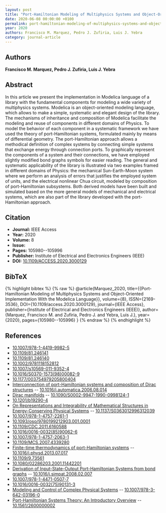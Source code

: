 ```yaml
---
layout: post
title: "Port-Hamiltonian Modeling of Multiphysics Systems and Object-Oriented Implementation With the Modelica Language"
date: 2020-06-08 00:00:00 +0100
permalink: port-hamiltonian-modeling-of-multiphysics-systems-and-object-oriented-implementation-with-the-modelica-language
year: 2020
authors: Francisco M. Marquez, Pedro J. Zufiria, Luis J. Yebra
category: journal-article
---
```

 
## Authors
**Francisco M. Marquez, Pedro J. Zufiria, Luis J. Yebra**
 
## Abstract
In this article we present the implementation in Modelica language of a library with the fundamental components for modeling a wide variety of multiphysics systems. Modelica is an object-oriented modeling language, which allows to make a simple, systematic and elegant design of the library. The mechanisms of inheritance and composition of Modelica facilitate the modeling and reuse of components in different domains of Physics. To model the behavior of each component in a systematic framework we have used the theory of port-Hamiltonian systems, formulated mainly by means of differential geometry. The port-Hamiltonian approach allows a methodical definition of complex systems by connecting simple systems that exchange energy through connection ports. To graphically represent the components of a system and their connections, we have employed slightly modified bond graphs symbols for easier reading. The general and systematic applicability of the library is illustrated via two examples framed in different domains of Physics: the mechanical Sun-Earth-Moon system where we perform an analysis of errors that justifies the employed system of units, and the electrical nonlinear Chua circuit, modeled by composition of port-Hamiltonian subsystems. Both derived models have been built and simulated based on the more general models of mechanical and electrical systems, which are also part of the library developed with the port-Hamiltonian approach.
 
## Citation
- **Journal:** IEEE Access
- **Year:** 2020
- **Volume:** 8
- **Issue:** 
- **Pages:** 105980--105996
- **Publisher:** Institute of Electrical and Electronics Engineers (IEEE)
- **DOI:** [10.1109/ACCESS.2020.3000129](https://doi.org/10.1109/ACCESS.2020.3000129)
 
## BibTeX
{% highlight bibtex %}
{% raw %}
@article{Marquez_2020,
  title={{Port-Hamiltonian Modeling of Multiphysics Systems and Object-Oriented Implementation With the Modelica Language}},
  volume={8},
  ISSN={2169-3536},
  DOI={10.1109/access.2020.3000129},
  journal={IEEE Access},
  publisher={Institute of Electrical and Electronics Engineers (IEEE)},
  author={Marquez, Francisco M. and Zufiria, Pedro J. and Yebra, Luis J.},
  year={2020},
  pages={105980--105996}
}
{% endraw %}
{% endhighlight %}
 
## References
- [10.1007/978-1-4419-9982-5](https://doi.org/10.1007/978-1-4419-9982-5)
- [10.1109/81.246141](https://doi.org/10.1109/81.246141)
- [10.1109/81.246140](https://doi.org/10.1109/81.246140)
- [10.1002/9781118152812](https://doi.org/10.1002/9781118152812)
- [10.1007/s10569-011-9352-4](https://doi.org/10.1007/s10569-011-9352-4)
- [10.1016/S0370-1573(98)00082-9](https://doi.org/10.1016/S0370-1573(98)00082-9)
- [10.1177/003754979205800404](https://doi.org/10.1177/003754979205800404)
- [Interconnection of port-Hamiltonian systems and composition of Dirac structures](interconnection-of-port-hamiltonian-systems-and-composition-of-dirac-structures) -- [10.1016/j.automatica.2006.08.014](https://doi.org/10.1016/j.automatica.2006.08.014)
- [Dirac manifolds](dirac-manifolds) -- [10.1090/S0002-9947-1990-0998124-1](https://doi.org/10.1090/S0002-9947-1990-0998124-1)
- [10.1201/b19290-4](https://doi.org/10.1201/b19290-4)
- [On Representations and Integrability of Mathematical Structures in Energy-Conserving Physical Systems](on-representations-and-integrability-of-mathematical-structures-in-energy-conserving-physical-systems) -- [10.1137/S0363012996312039](https://doi.org/10.1137/S0363012996312039)
- [10.1007/978-1-4757-2261-1](https://doi.org/10.1007/978-1-4757-2261-1)
- [10.1093/oso/9780199212903.001.0001](https://doi.org/10.1093/oso/9780199212903.001.0001)
- [10.1109/CDC.2011.6160588](https://doi.org/10.1109/CDC.2011.6160588)
- [10.1016/0016-0032(85)90062-6](https://doi.org/10.1016/0016-0032(85)90062-6)
- [10.1007/978-1-4757-2063-1](https://doi.org/10.1007/978-1-4757-2063-1)
- [10.1109/MCS.2007.4339280](https://doi.org/10.1109/MCS.2007.4339280)
- [Finite-time thermodynamics of port-Hamiltonian systems](finite-time-thermodynamics-of-port-hamiltonian-systems) -- [10.1016/j.physd.2013.07.017](https://doi.org/10.1016/j.physd.2013.07.017)
- [10.1109/9.73561](https://doi.org/10.1109/9.73561)
- [10.1080/02286203.2001.11442201](https://doi.org/10.1080/02286203.2001.11442201)
- [Derivation of Input-State-Output Port-Hamiltonian Systems from bond graphs](derivation-of-input-state-output-port-hamiltonian-systems-from-bond-graphs) -- [10.1016/j.simpat.2008.02.007](https://doi.org/10.1016/j.simpat.2008.02.007)
- [10.1007/978-1-4471-0507-7](https://doi.org/10.1007/978-1-4471-0507-7)
- [10.1016/0016-0032(75)90131-3](https://doi.org/10.1016/0016-0032(75)90131-3)
- [Modeling and Control of Complex Physical Systems](modeling-and-control-of-complex-physical-systems) -- [10.1007/978-3-642-03196-0](https://doi.org/10.1007/978-3-642-03196-0)
- [Port-Hamiltonian Systems Theory: An Introductory Overview](port-hamiltonian-systems-theory-an-introductory-overview-journal) -- [10.1561/2600000002](https://doi.org/10.1561/2600000002)

